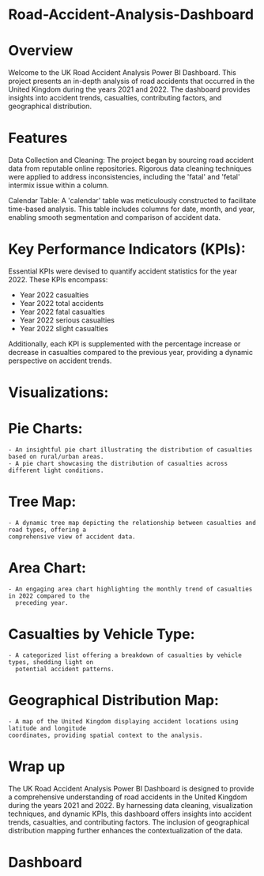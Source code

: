 # Road-Accident-Analysis-Dashboard
# Overview
Welcome to the UK Road Accident Analysis Power BI Dashboard. This project presents an in-depth analysis of road accidents that occurred in the United Kingdom during the years 2021 and 2022. The dashboard provides insights into accident trends, casualties, contributing factors, and geographical distribution.

# Features
Data Collection and Cleaning: The project began by sourcing road accident data from reputable online repositories. Rigorous data cleaning techniques were applied to address inconsistencies, including the 'fatal' and 'fetal' intermix issue within a column.

Calendar Table: A 'calendar' table was meticulously constructed to facilitate time-based analysis. This table includes columns for date, month, and year, enabling smooth segmentation and comparison of accident data.

# Key Performance Indicators (KPIs):
Essential KPIs were devised to quantify accident statistics for the year 2022. These KPIs encompass:
  - Year 2022 casualties
  - Year 2022 total accidents
  - Year 2022 fatal casualties
  - Year 2022 serious casualties
  - Year 2022 slight casualties
  
Additionally, each KPI is supplemented with the percentage increase or decrease in casualties compared to the previous year, providing a dynamic perspective on accident trends.

# Visualizations:
   # Pie Charts:
    - An insightful pie chart illustrating the distribution of casualties based on rural/urban areas.
    - A pie chart showcasing the distribution of casualties across different light conditions.
  # Tree Map:
    - A dynamic tree map depicting the relationship between casualties and road types, offering a
    comprehensive view of accident data.
  # Area Chart:
    - An engaging area chart highlighting the monthly trend of casualties in 2022 compared to the 
      preceding year.
  # Casualties by Vehicle Type:
    - A categorized list offering a breakdown of casualties by vehicle types, shedding light on 
      potential accident patterns.
  # Geographical Distribution Map:
    - A map of the United Kingdom displaying accident locations using latitude and longitude 
    coordinates, providing spatial context to the analysis.
# Wrap up
The UK Road Accident Analysis Power BI Dashboard is designed to provide a comprehensive understanding of road accidents in the United Kingdom during the years 2021 and 2022. By harnessing data cleaning, visualization techniques, and dynamic KPIs, this dashboard offers insights into accident trends, casualties, and contributing factors. The inclusion of geographical distribution mapping further enhances the contextualization of the data.

# Dashboard
